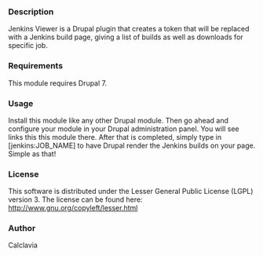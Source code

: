 ### Description
Jenkins Viewer is a Drupal plugin that creates a token that will be replaced with a Jenkins build page, giving a list of builds as well as downloads for specific job.

### Requirements
This module requires Drupal 7.

### Usage
Install this module like any other Drupal module. Then go ahead and configure your module in your Drupal administration panel. You will see links this this module there. After that is completed, simply type in [jenkins:JOB_NAME] to have Drupal render the Jenkins builds on your page. Simple as that!

### License
This software is distributed under the Lesser General Public License (LGPL) version 3. The license can be found here: 
http://www.gnu.org/copyleft/lesser.html

### Author
Calclavia
